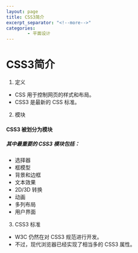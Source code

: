 ```yaml
---
layout: page
title: CSS3简介
excerpt_separator: "<!--more-->"
categories:
        - 平面设计
---
```

# CSS3简介
1. 定义
- CSS 用于控制网页的样式和布局。
- CSS3 是最新的 CSS 标准。
2. 模块
#### CSS3 被划分为模块
##### 其中最重要的 CSS3 模块包括：
- 选择器
- 框模型
- 背景和边框
- 文本效果
- 2D/3D 转换
- 动画
- 多列布局
- 用户界面
3. CSS3 标准
- W3C 仍然在对 CSS3 规范进行开发。
- 不过，现代浏览器已经实现了相当多的 CSS3 属性。
